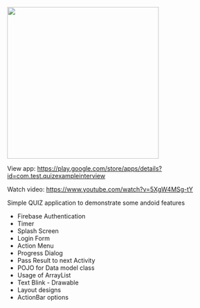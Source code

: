 [<img src="https://user-images.githubusercontent.com/31673628/72769417-a5d63b80-3bc8-11ea-928a-461484db4824.jpg" width="350" height="350">](https://play.google.com/store/apps/details?id=com.test.quizexampleinterview)<br/>

View app: https://play.google.com/store/apps/details?id=com.test.quizexampleinterview  <br/>

Watch video: https://www.youtube.com/watch?v=5XgW4MSg-tY <br/>

Simple QUIZ application to demonstrate some andoid features
  - Firebase Authentication
  - Timer
  - Splash Screen
  - Login Form
  - Action Menu
  - Progress Dialog
  - Pass Result to next Activity
  - POJO for Data model class
  - Usage of ArrayList
  - Text Blink - Drawable 
  - Layout designs
  - ActionBar options
